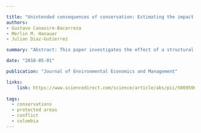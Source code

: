 ```yaml
---

title: "Unintended consequences of conservation: Estimating the impact of protected areas on violence in Colombia"
authors:
- Gustavo Canavire-Bacarreza
- Merlin M. Hanauer
- Julian Diaz-Gutierrez

summary: "Abstract: This paper investigates the effect of a structural tariff reform on substance abuse in Colombia. Using administrative data on the universe of emergency room visits and hospitalizations, I find that municipalities potentially more exposed to trade exhibit relative increases in total substance abuse. I show that these results are not explained by pre-trends in substance abuse rates, and that increases in substance abuse may be mediated by a stress channel through losses in the labor market. The  findings hold when employing a broad array of robustness checks."

date: "2018-05-01"

publication: "Journal of Environmental Economics and Management"

links:
    link: https://www.sciencedirect.com/science/article/abs/pii/S0095069617303625
    
tags:
  - conservations
  - protected areas
  - conflict
  - colombia
---
```

